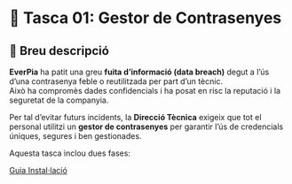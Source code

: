 # 🧠 Tasca 01: Gestor de Contrasenyes

## 🔔 Breu descripció

**EverPia** ha patit una greu **fuita d’informació (data breach)** degut a l’ús d’una contrasenya feble o reutilitzada per part d’un tècnic.  
Això ha compromès dades confidencials i ha posat en risc la reputació i la seguretat de la companyia.

Per tal d’evitar futurs incidents, la **Direcció Tècnica** exigeix que tot el personal utilitzi un **gestor de contrasenyes** per garantir l’ús de credencials úniques, segures i ben gestionades.

Aquesta tasca inclou dues fases:

[Guia Instal·lació](guia.md)





